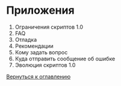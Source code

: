 # Приложения

1. Ограничения скриптов 1.0
2. FAQ
3. Отладка
4. Рекомендации
5. Кому задать вопрос
6. Куда отправить сообщение об ошибке
7. Эволюция скриптов 1.0


[Вернуться к оглавлению](README.md)